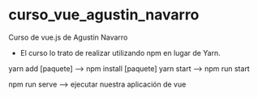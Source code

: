# curso_vue_agustin_navarro

Curso de vue.js de Agustin Navarro

- El curso lo trato de realizar utilizando npm en lugar de Yarn.

yarn add [paquete] --> npm install [paquete]
yarn start --> npm run start

npm run serve --> ejecutar nuestra aplicación de vue

